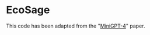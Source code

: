 # EcoSage

This code has been adapted from the "[MiniGPT-4](https://github.com/Vision-CAIR/MiniGPT-4)" paper.
